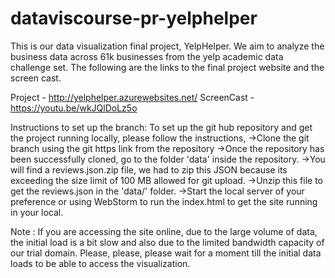 # dataviscourse-pr-yelphelper

This is our data visualization final project, YelpHelper. We aim to analyze the business data across 61k businesses from the yelp academic data challenge set. The following are the links to the final project website and the screen cast.

Project - http://yelphelper.azurewebsites.net/
ScreenCast - https://youtu.be/wkJQlDoLz5o

Instructions to set up the branch:
To set up the git hub repository and get the project running locally, please follow the instructions,
  ->Clone the git branch using the git https link from the repository
  ->Once the repository has been successfully cloned, go to the folder 'data' inside the repository.
  ->You will find a reviews.json.zip file, we had to zip this JSON because its exceeding the size limit of 100 MB allowed for git upload.
  ->Unzip this file to get the reviews.json in the 'data/' folder.
  ->Start the local server of your preference or using WebStorm to run the index.html to get the site running in your local.
  
Note : If you are accessing the site online, due to the large volume of data, the initial load is a bit slow and also due to the limited bandwidth capacity of our trial domain. Please, please, please wait for a moment till the initial data loads to be able to access the visualization.
